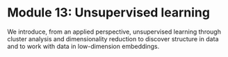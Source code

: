 # Module 13: Unsupervised learning

We introduce, from an applied perspective, unsupervised learning through cluster analysis and dimensionality reduction to discover structure in data and to work with data in low-dimension embeddings.
